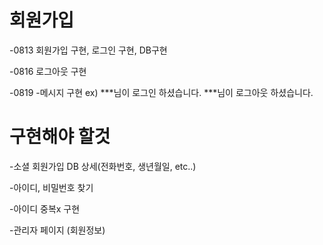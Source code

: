 # 회원가입
  -0813 회원가입 구현, 로그인 구현, DB구현 
  
  -0816 로그아웃 구현
  
  -0819 -메시지 구현 ex) ***님이 로그인 하셨습니다. ***님이 로그아웃 하셨습니다.
  
# 구현해야 할것 
  -소셜 회원가입 DB 상세(전화번호, 생년월일, etc..)
  
  -아이디, 비밀번호 찾기
  
  -아이디 중복x 구현
  
  -관리자 페이지 (회원정보)
